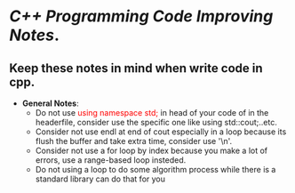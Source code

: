 # _C++ Programming Code Improving Notes_.
## __Keep these notes in mind when write code in cpp__.
- __General Notes__:
    - Do not use <span style="color: red;">using namespace std;</span> in head of your code of in the headerfile, consider use the specific one like using std::cout;..etc.
    - Consider not use endl at end of cout especially in a loop because its flush the buffer and take extra time, consider use '\n'.
    - Consider not use a for loop by index because you make a lot of errors, use a range-based loop insteded.
    - Do not using a loop to do some algorithm process while there is a standard library can do that for you

